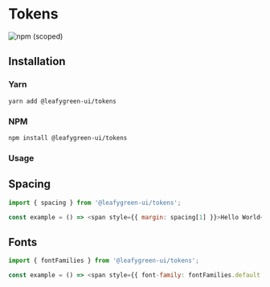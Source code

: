 # Tokens

![npm (scoped)](https://img.shields.io/npm/v/@leafygreen-ui/tokens.svg)

## Installation

### Yarn

```shell
yarn add @leafygreen-ui/tokens
```

### NPM

```shell
npm install @leafygreen-ui/tokens
```

### Usage

## Spacing

```Javascript
import { spacing } from '@leafygreen-ui/tokens';

const example = () => <span style={{ margin: spacing[1] }}>Hello World</span>;
```

## Fonts

```Javascript
import { fontFamilies } from '@leafygreen-ui/tokens';

const example = () => <span style={{ font-family: fontFamilies.default }}>Hello World</span>;
```
